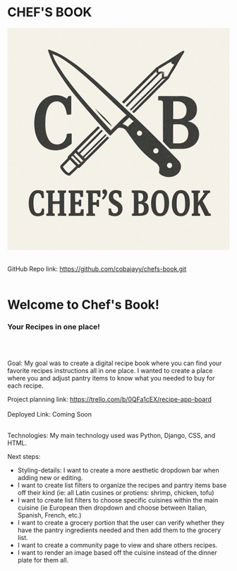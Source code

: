 # CHEF'S BOOK

![Chef's Book Main Logo](/main_app/static/images/chefs-book-main-logo.png)
<br></br>

GitHub Repo link: <link>https://github.com/cobajayy/chefs-book.git</link>
<br></br>

<h1>Welcome to Chef's Book! </h1>

<h3>Your Recipes in one place! </h3>
<br></br>
<p>Goal: My goal was to create a digital recipe book where you can find your favorite recipes instructions all in one place. I wanted to create a place where you and adjust pantry items to know what you needed to buy for each recipe. </p>

Project planning link: <link>https://trello.com/b/0QFa1cEX/recipe-app-board</link>
<br></br>
Deployed Link: Coming Soon
<br></br>
<p>Technologies: My main technology used was Python, Django, CSS, and HTML. 
</p>
<p>Next steps: 
    <ul>
        <li>Styling-details: I want to create a more aesthetic dropdown bar when adding new or editing.
        </li>
        <li>
        I want to create list filters to organize the recipes and pantry items base off their kind (ie: all Latin cusines or protiens: shrimp, chicken, tofu)
        </li>
        <li>
        I want to create list filters to choose specific cuisines within the main cuisine (ie European then dropdown and choose between Italian, Spanish, French, etc.)
        </li>
        <li>
        I want to create a grocery portion that the user can verify whether they have the pantry ingredients needed and then add them to the grocery list. 
        </li>
        <li>
        I want to create a community page to view and share others recipes.
        </li>
        <li>I want to render an image based off the cuisine instead of the dinner plate for them all.
        </li>
    </ul>
</p>